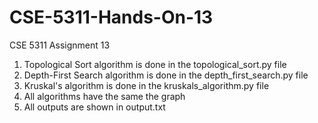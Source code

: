 # CSE-5311-Hands-On-13
CSE 5311 Assignment 13

1. Topological Sort algorithm is done in the topological_sort.py file
2. Depth-First Search algorithm is done in the depth_first_search.py file
3. Kruskal's algorithm is done in the kruskals_algorithm.py file
4. All algorithms have the same the graph
5. All outputs are shown in output.txt
